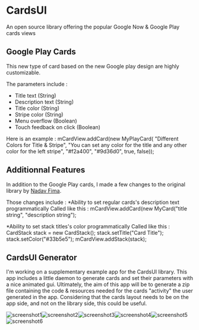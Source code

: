 CardsUI
===================
An open source library offering the popular Google Now & Google Play cards views

## Google Play Cards
This new type of card based on the new Google play design are highly customizable.

The parameters include :
* Title text (String)
* Description text (String)
* Title color (String)
* Stripe color (String)
* Menu overflow (Boolean)
* Touch feedback on click (Boolean)

Here is an example : 
    mCardView.addCard(new MyPlayCard(
            "Different Colors for Title & Stripe", 
            "You can set any color for the title and any other color for the left stripe", 
            "#f2a400", "#9d36d0", true, false));
            
            
## Additionnal Features
In addition to the Google Play cards, I made a few changes to the original library by [Nadav Fima](https://github.com/nadavfima/cardsui-for-android).

Those changes include :
*Ability to set regular cards's description text programmatically
Called like this :
    mCardView.addCard(new MyCard("title string", "description string");
    
*Ability to set stack titles's color programmatically
Called like this :
    CardStack stack = new CardStack();
    stack.setTitle("Card Title");
    stack.setColor("#33b5e5");
    mCardView.addStack(stack);
    
    
## CardsUI Generator
I'm working on a supplementary example app for the CardsUI library. This app includes a little daemon to generate cards and set their parameters with a nice animated gui.
Ultimately, the aim of this app will be to generate a zip file containing the code & resources needed for the cards "activity" the user generated in the app.
Considering that the cards layout needs to be on the app side, and not on the library side, this could be useful.

![screenshot1](http://imageshack.us/a/img837/1365/cardsgen1.png)![screenshot2](http://imageshack.us/a/img708/8929/cardsgen2.png)![screenshot3](http://imageshack.us/a/img90/7456/cardsgen3.png)![screenshot4](http://imageshack.us/a/img109/9287/cardsgen4.png)![screenshot5](http://imageshack.us/a/img209/8982/cardsgen5.png)![screenshot6](http://imageshack.us/a/img515/4987/cardsgen6.png)

